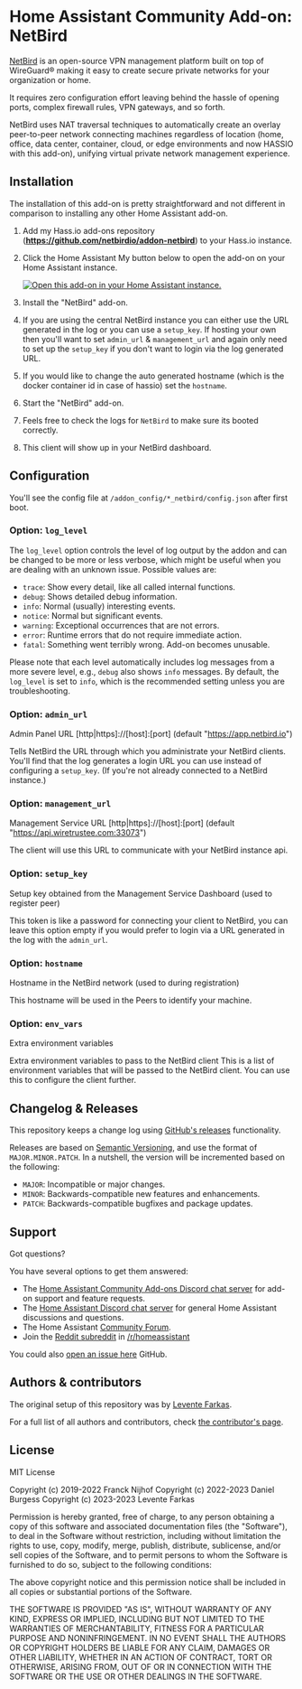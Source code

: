 # Home Assistant Community Add-on: NetBird

[NetBird][netbird] is an open-source VPN management platform built on top of WireGuard® making it easy to create secure private networks for your organization or home.

It requires zero configuration effort leaving behind the hassle of opening ports, complex firewall rules, VPN gateways, and so forth.

NetBird uses NAT traversal techniques to automatically create an overlay peer-to-peer network connecting machines regardless of location (home, office, data center, container, cloud, or edge environments and now HASSIO with this add-on), unifying virtual private network management experience.

## Installation

The installation of this add-on is pretty straightforward and not different in
comparison to installing any other Home Assistant add-on.

1. Add my Hass.io add-ons repository (**<https://github.com/netbirdio/addon-netbird>**) to your Hass.io instance.
1. Click the Home Assistant My button below to open the add-on on your Home
   Assistant instance.

   [![Open this add-on in your Home Assistant instance.][addon-badge]][addon]

1. Install the "NetBird" add-on.
1. If you are using the central NetBird instance you can either use the URL generated in the log or you can use a `setup_key`. If hosting your own then you'll want to set `admin_url` & `management_url` and again only need to set up the `setup_key` if you don't want to login via the log generated URL.
1. If you would like to change the auto generated hostname (which is the docker container id in case of hassio) set the `hostname`.
1. Start the "NetBird" add-on.
1. Feels free to check the logs for `NetBird` to make sure its booted correctly.
1. This client will show up in your NetBird dashboard.

## Configuration

You'll see the config file at `/addon_config/*_netbird/config.json` after first boot.

### Option: `log_level`

The `log_level` option controls the level of log output by the addon and can
be changed to be more or less verbose, which might be useful when you are
dealing with an unknown issue. Possible values are:

- `trace`: Show every detail, like all called internal functions.
- `debug`: Shows detailed debug information.
- `info`: Normal (usually) interesting events.
- `notice`: Normal but significant events.
- `warning`: Exceptional occurrences that are not errors.
- `error`: Runtime errors that do not require immediate action.
- `fatal`: Something went terribly wrong. Add-on becomes unusable.

Please note that each level automatically includes log messages from a
more severe level, e.g., `debug` also shows `info` messages. By default,
the `log_level` is set to `info`, which is the recommended setting unless
you are troubleshooting.

### Option: `admin_url`

Admin Panel URL [http|https]://[host]:[port] (default "<https://app.netbird.io>")

Tells NetBird the URL through which you administrate your NetBird clients.
You'll find that the log generates a login URL you can use instead of configuring a `setup_key`. (If you're not already connected to a NetBird instance.)

### Option: `management_url`

Management Service URL [http|https]://[host]:[port] (default "<https://api.wiretrustee.com:33073>")

The client will use this URL to communicate with your NetBird instance api.

### Option: `setup_key`

Setup key obtained from the Management Service Dashboard (used to register peer)

This token is like a password for connecting your client to NetBird, you can leave this
option empty if you would prefer to login via a URL generated in the log with the `admin_url`.

### Option: `hostname`

Hostname in the NetBird network (used to during registration)

This hostname will be used in the Peers to identify your machine.

### Option: `env_vars`

Extra environment variables

Extra environment variables to pass to the NetBird client
This is a list of environment variables that will be passed to the NetBird client.
You can use this to configure the client further.

## Changelog & Releases

This repository keeps a change log using [GitHub's releases][releases]
functionality.

Releases are based on [Semantic Versioning][semver], and use the format
of `MAJOR.MINOR.PATCH`. In a nutshell, the version will be incremented
based on the following:

- `MAJOR`: Incompatible or major changes.
- `MINOR`: Backwards-compatible new features and enhancements.
- `PATCH`: Backwards-compatible bugfixes and package updates.

## Support

Got questions?

You have several options to get them answered:

- The [Home Assistant Community Add-ons Discord chat server][discord] for add-on
  support and feature requests.
- The [Home Assistant Discord chat server][discord-ha] for general Home
  Assistant discussions and questions.
- The Home Assistant [Community Forum][forum].
- Join the [Reddit subreddit][reddit] in [/r/homeassistant][reddit]

You could also [open an issue here][issue] GitHub.

## Authors & contributors

The original setup of this repository was by [Levente Farkas][lfarkas].

For a full list of all authors and contributors,
check [the contributor's page][contributors].

## License

MIT License

Copyright (c) 2019-2022 Franck Nijhof
Copyright (c) 2022-2023 Daniel Burgess
Copyright (c) 2023-2023 Levente Farkas

Permission is hereby granted, free of charge, to any person obtaining a copy
of this software and associated documentation files (the "Software"), to deal
in the Software without restriction, including without limitation the rights
to use, copy, modify, merge, publish, distribute, sublicense, and/or sell
copies of the Software, and to permit persons to whom the Software is
furnished to do so, subject to the following conditions:

The above copyright notice and this permission notice shall be included in all
copies or substantial portions of the Software.

THE SOFTWARE IS PROVIDED "AS IS", WITHOUT WARRANTY OF ANY KIND, EXPRESS OR
IMPLIED, INCLUDING BUT NOT LIMITED TO THE WARRANTIES OF MERCHANTABILITY,
FITNESS FOR A PARTICULAR PURPOSE AND NONINFRINGEMENT. IN NO EVENT SHALL THE
AUTHORS OR COPYRIGHT HOLDERS BE LIABLE FOR ANY CLAIM, DAMAGES OR OTHER
LIABILITY, WHETHER IN AN ACTION OF CONTRACT, TORT OR OTHERWISE, ARISING FROM,
OUT OF OR IN CONNECTION WITH THE SOFTWARE OR THE USE OR OTHER DEALINGS IN THE
SOFTWARE.

[addon-badge]: https://my.home-assistant.io/badges/supervisor_addon.svg
[addon]: https://my.home-assistant.io/redirect/supervisor_addon/?addon=a0d7b954_netbird&repository_url=https%3A%2F%2Fgithub.com%2Fnetbirdio%2Faddon-netbird
[contributors]: https://github.com/hassio-addons/addon-netbird/graphs/contributors
[discord-ha]: https://discord.gg/c5DvZ4e
[discord]: https://discord.me/hassioaddons
[forum]: https://community.home-assistant.io/t/repository-community-hass-io-add-ons/24705
[issue]: https://github.com/netbirdio/addon-netbird/issues
[reddit]: https://reddit.com/r/homeassistant
[releases]: https://github.com/netbirdio/addon-netbird/releases
[semver]: http://semver.org/spec/v2.0.0.html
[netbird]: https://github.com/netbirdio/netbird
[lfarkas]: https://github.com/lfarkas
